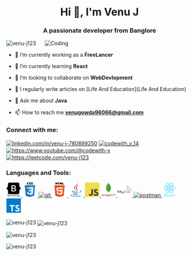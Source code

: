 
<h1 align="center">Hi 👋, I'm Venu J</h1>
<h3 align="center">A passionate developer from Banglore</h3>
<img align="right" alt="Coding" width="400" src="https://cdn.dribbble.com/users/1162077/screenshots/3848914/programmer.gif">
<p align="left"> <img src="https://komarev.com/ghpvc/?username=venu-j123&label=Profile%20views&color=0e75b6&style=flat" alt="venu-j123" /> </p>

- 🔭 I’m currently working as a **FreeLancer**

- 🌱 I’m currently learning **React**

- 👯 I’m looking to collaborate on **WebDevlopment**

- 📝 I regularly write articles on [Life And Education](Life And Education)

- 💬 Ask me about **Java**

- 📫 How to reach me **venugowda96066@gmail.com**

<h3 align="left">Connect with me:</h3>
<p align="left">
<a href="https://linkedin.com/in/linkedin.com/in/venu-j-780899250" target="blank"><img align="center" src="https://raw.githubusercontent.com/rahuldkjain/github-profile-readme-generator/master/src/images/icons/Social/linked-in-alt.svg" alt="linkedin.com/in/venu-j-780899250" height="30" width="40" /></a>
<a href="https://instagram.com/codewith_v_14" target="blank"><img align="center" src="https://raw.githubusercontent.com/rahuldkjain/github-profile-readme-generator/master/src/images/icons/Social/instagram.svg" alt="codewith_v_14" height="30" width="40" /></a>
<a href="https://www.youtube.com/c/https://www.youtube.com/@codewith-v" target="blank"><img align="center" src="https://raw.githubusercontent.com/rahuldkjain/github-profile-readme-generator/master/src/images/icons/Social/youtube.svg" alt="https://www.youtube.com/@codewith-v" height="30" width="40" /></a>
<a href="https://www.leetcode.com/https://leetcode.com/venu-j123" target="blank"><img align="center" src="https://raw.githubusercontent.com/rahuldkjain/github-profile-readme-generator/master/src/images/icons/Social/leet-code.svg" alt="https://leetcode.com/venu-j123" height="30" width="40" /></a>
</p>

<h3 align="left">Languages and Tools:</h3>
<p align="left"> <a href="https://getbootstrap.com" target="_blank" rel="noreferrer"> <img src="https://raw.githubusercontent.com/devicons/devicon/master/icons/bootstrap/bootstrap-plain-wordmark.svg" alt="bootstrap" width="40" height="40"/> </a> <a href="https://www.w3schools.com/css/" target="_blank" rel="noreferrer"> <img src="https://raw.githubusercontent.com/devicons/devicon/master/icons/css3/css3-original-wordmark.svg" alt="css3" width="40" height="40"/> </a> <a href="https://git-scm.com/" target="_blank" rel="noreferrer"> <img src="https://www.vectorlogo.zone/logos/git-scm/git-scm-icon.svg" alt="git" width="40" height="40"/> </a> <a href="https://www.w3.org/html/" target="_blank" rel="noreferrer"> <img src="https://raw.githubusercontent.com/devicons/devicon/master/icons/html5/html5-original-wordmark.svg" alt="html5" width="40" height="40"/> </a> <a href="https://www.java.com" target="_blank" rel="noreferrer"> <img src="https://raw.githubusercontent.com/devicons/devicon/master/icons/java/java-original.svg" alt="java" width="40" height="40"/> </a> <a href="https://developer.mozilla.org/en-US/docs/Web/JavaScript" target="_blank" rel="noreferrer"> <img src="https://raw.githubusercontent.com/devicons/devicon/master/icons/javascript/javascript-original.svg" alt="javascript" width="40" height="40"/> </a> <a href="https://www.mongodb.com/" target="_blank" rel="noreferrer"> <img src="https://raw.githubusercontent.com/devicons/devicon/master/icons/mongodb/mongodb-original-wordmark.svg" alt="mongodb" width="40" height="40"/> </a> <a href="https://www.mysql.com/" target="_blank" rel="noreferrer"> <img src="https://raw.githubusercontent.com/devicons/devicon/master/icons/mysql/mysql-original-wordmark.svg" alt="mysql" width="40" height="40"/> </a> <a href="https://postman.com" target="_blank" rel="noreferrer"> <img src="https://www.vectorlogo.zone/logos/getpostman/getpostman-icon.svg" alt="postman" width="40" height="40"/> </a> <a href="https://reactjs.org/" target="_blank" rel="noreferrer"> <img src="https://raw.githubusercontent.com/devicons/devicon/master/icons/react/react-original-wordmark.svg" alt="react" width="40" height="40"/> </a> <a href="https://www.typescriptlang.org/" target="_blank" rel="noreferrer"> <img src="https://raw.githubusercontent.com/devicons/devicon/master/icons/typescript/typescript-original.svg" alt="typescript" width="40" height="40"/> </a> </p>

<p><img align="left" src="https://github-readme-stats.vercel.app/api/top-langs?username=venu-j123&show_icons=true&locale=en&layout=compact" alt="venu-j123" /></p>

<p>&nbsp;<img align="center" src="https://github-readme-stats.vercel.app/api?username=venu-j123&show_icons=true&locale=en" alt="venu-j123" /></p>

<p><img align="center" src="https://github-readme-streak-stats.herokuapp.com/?user=venu-j123&" alt="venu-j123" /></p>

<p align="left"> <img src="https://komarev.com/ghpvc/?username=venu-j123&label=Profile%20views&color=0e75b6&style=flat" alt="venu-j123" /> </p>


